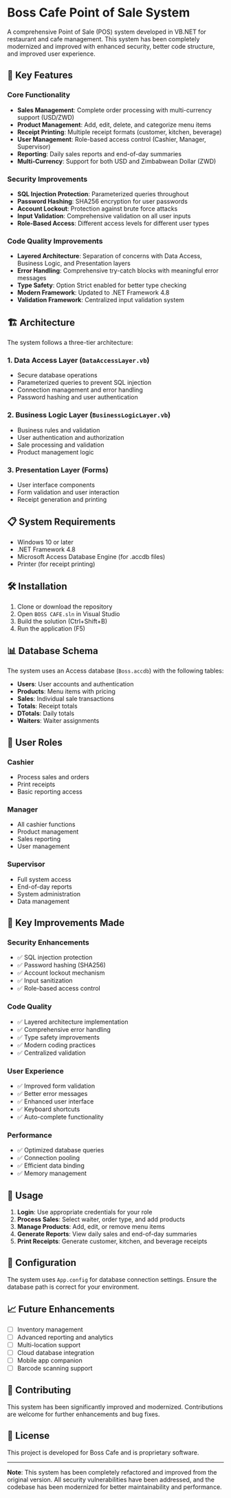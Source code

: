 # Boss Cafe Point of Sale System

A comprehensive Point of Sale (POS) system developed in VB.NET for restaurant and cafe management. This system has been completely modernized and improved with enhanced security, better code structure, and improved user experience.

## 🚀 Key Features

### Core Functionality
- **Sales Management**: Complete order processing with multi-currency support (USD/ZWD)
- **Product Management**: Add, edit, delete, and categorize menu items
- **Receipt Printing**: Multiple receipt formats (customer, kitchen, beverage)
- **User Management**: Role-based access control (Cashier, Manager, Supervisor)
- **Reporting**: Daily sales reports and end-of-day summaries
- **Multi-Currency**: Support for both USD and Zimbabwean Dollar (ZWD)

### Security Improvements
- **SQL Injection Protection**: Parameterized queries throughout
- **Password Hashing**: SHA256 encryption for user passwords
- **Account Lockout**: Protection against brute force attacks
- **Input Validation**: Comprehensive validation on all user inputs
- **Role-Based Access**: Different access levels for different user types

### Code Quality Improvements
- **Layered Architecture**: Separation of concerns with Data Access, Business Logic, and Presentation layers
- **Error Handling**: Comprehensive try-catch blocks with meaningful error messages
- **Type Safety**: Option Strict enabled for better type checking
- **Modern Framework**: Updated to .NET Framework 4.8
- **Validation Framework**: Centralized input validation system

## 🏗️ Architecture

The system follows a three-tier architecture:

### 1. Data Access Layer (`DataAccessLayer.vb`)
- Secure database operations
- Parameterized queries to prevent SQL injection
- Connection management and error handling
- Password hashing and user authentication

### 2. Business Logic Layer (`BusinessLogicLayer.vb`)
- Business rules and validation
- User authentication and authorization
- Sale processing and validation
- Product management logic

### 3. Presentation Layer (Forms)
- User interface components
- Form validation and user interaction
- Receipt generation and printing

## 📋 System Requirements

- Windows 10 or later
- .NET Framework 4.8
- Microsoft Access Database Engine (for .accdb files)
- Printer (for receipt printing)

## 🛠️ Installation

1. Clone or download the repository
2. Open `BOSS CAFE.sln` in Visual Studio
3. Build the solution (Ctrl+Shift+B)
4. Run the application (F5)

## 📊 Database Schema

The system uses an Access database (`Boss.accdb`) with the following tables:

- **Users**: User accounts and authentication
- **Products**: Menu items with pricing
- **Sales**: Individual sale transactions
- **Totals**: Receipt totals
- **DTotals**: Daily totals
- **Waiters**: Waiter assignments

## 🔐 User Roles

### Cashier
- Process sales and orders
- Print receipts
- Basic reporting access

### Manager
- All cashier functions
- Product management
- Sales reporting
- User management

### Supervisor
- Full system access
- End-of-day reports
- System administration
- Data management

## 🎯 Key Improvements Made

### Security Enhancements
- ✅ SQL injection protection
- ✅ Password hashing (SHA256)
- ✅ Account lockout mechanism
- ✅ Input sanitization
- ✅ Role-based access control

### Code Quality
- ✅ Layered architecture implementation
- ✅ Comprehensive error handling
- ✅ Type safety improvements
- ✅ Modern coding practices
- ✅ Centralized validation

### User Experience
- ✅ Improved form validation
- ✅ Better error messages
- ✅ Enhanced user interface
- ✅ Keyboard shortcuts
- ✅ Auto-complete functionality

### Performance
- ✅ Optimized database queries
- ✅ Connection pooling
- ✅ Efficient data binding
- ✅ Memory management

## 📝 Usage

1. **Login**: Use appropriate credentials for your role
2. **Process Sales**: Select waiter, order type, and add products
3. **Manage Products**: Add, edit, or remove menu items
4. **Generate Reports**: View daily sales and end-of-day summaries
5. **Print Receipts**: Generate customer, kitchen, and beverage receipts

## 🔧 Configuration

The system uses `App.config` for database connection settings. Ensure the database path is correct for your environment.

## 📈 Future Enhancements

- [ ] Inventory management
- [ ] Advanced reporting and analytics
- [ ] Multi-location support
- [ ] Cloud database integration
- [ ] Mobile app companion
- [ ] Barcode scanning support

## 🤝 Contributing

This system has been significantly improved and modernized. Contributions are welcome for further enhancements and bug fixes.

## 📄 License

This project is developed for Boss Cafe and is proprietary software.

---

**Note**: This system has been completely refactored and improved from the original version. All security vulnerabilities have been addressed, and the codebase has been modernized for better maintainability and performance.
